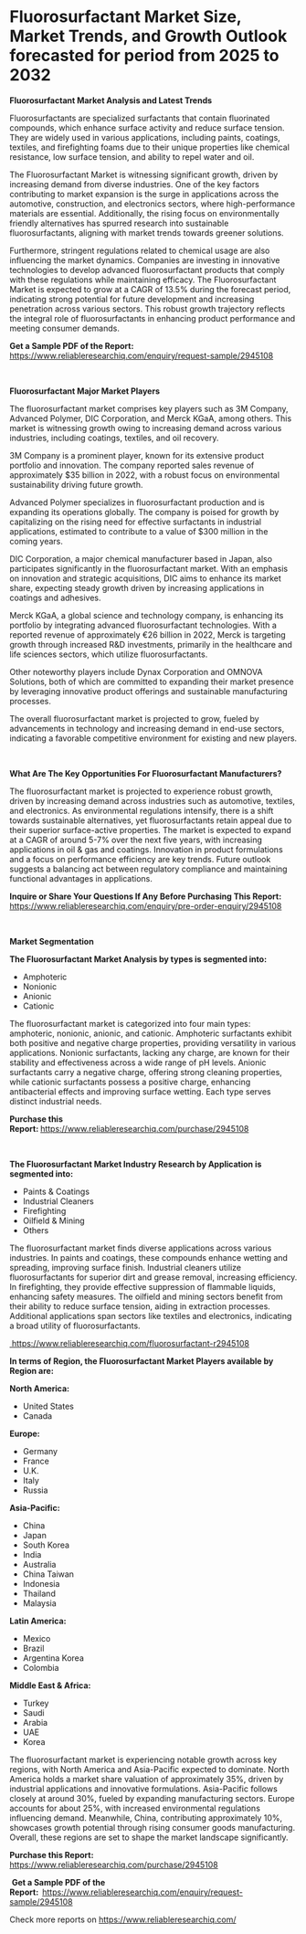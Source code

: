<p><h1>Fluorosurfactant Market Size, Market Trends, and Growth Outlook forecasted for period from 2025 to 2032</h1></p><p><strong>Fluorosurfactant Market Analysis and Latest Trends</strong></p>
<p><p>Fluorosurfactants are specialized surfactants that contain fluorinated compounds, which enhance surface activity and reduce surface tension. They are widely used in various applications, including paints, coatings, textiles, and firefighting foams due to their unique properties like chemical resistance, low surface tension, and ability to repel water and oil.</p><p>The Fluorosurfactant Market is witnessing significant growth, driven by increasing demand from diverse industries. One of the key factors contributing to market expansion is the surge in applications across the automotive, construction, and electronics sectors, where high-performance materials are essential. Additionally, the rising focus on environmentally friendly alternatives has spurred research into sustainable fluorosurfactants, aligning with market trends towards greener solutions.</p><p>Furthermore, stringent regulations related to chemical usage are also influencing the market dynamics. Companies are investing in innovative technologies to develop advanced fluorosurfactant products that comply with these regulations while maintaining efficacy. The Fluorosurfactant Market is expected to grow at a CAGR of 13.5% during the forecast period, indicating strong potential for future development and increasing penetration across various sectors. This robust growth trajectory reflects the integral role of fluorosurfactants in enhancing product performance and meeting consumer demands.</p></p>
<p><strong>Get a Sample PDF of the Report:&nbsp;</strong> <a href="https://www.reliableresearchiq.com/enquiry/request-sample/2945108?utm_campaign=2732&utm_medium=2&utm_source=Github&utm_content=ia&utm_term=11032025&utm_id=fluorosurfactant">https://www.reliableresearchiq.com/enquiry/request-sample/2945108</a></p>
<p>&nbsp;</p>
<p><strong>Fluorosurfactant Major Market Players</strong></p>
<p><p>The fluorosurfactant market comprises key players such as 3M Company, Advanced Polymer, DIC Corporation, and Merck KGaA, among others. This market is witnessing growth owing to increasing demand across various industries, including coatings, textiles, and oil recovery.</p><p>3M Company is a prominent player, known for its extensive product portfolio and innovation. The company reported sales revenue of approximately $35 billion in 2022, with a robust focus on environmental sustainability driving future growth.</p><p>Advanced Polymer specializes in fluorosurfactant production and is expanding its operations globally. The company is poised for growth by capitalizing on the rising need for effective surfactants in industrial applications, estimated to contribute to a value of $300 million in the coming years.</p><p>DIC Corporation, a major chemical manufacturer based in Japan, also participates significantly in the fluorosurfactant market. With an emphasis on innovation and strategic acquisitions, DIC aims to enhance its market share, expecting steady growth driven by increasing applications in coatings and adhesives.</p><p>Merck KGaA, a global science and technology company, is enhancing its portfolio by integrating advanced fluorosurfactant technologies. With a reported revenue of approximately €26 billion in 2022, Merck is targeting growth through increased R&D investments, primarily in the healthcare and life sciences sectors, which utilize fluorosurfactants.</p><p>Other noteworthy players include Dynax Corporation and OMNOVA Solutions, both of which are committed to expanding their market presence by leveraging innovative product offerings and sustainable manufacturing processes.</p><p>The overall fluorosurfactant market is projected to grow, fueled by advancements in technology and increasing demand in end-use sectors, indicating a favorable competitive environment for existing and new players.</p></p>
<p>&nbsp;</p>
<p><strong>What Are The Key Opportunities For Fluorosurfactant Manufacturers?</strong></p>
<p><p>The fluorosurfactant market is projected to experience robust growth, driven by increasing demand across industries such as automotive, textiles, and electronics. As environmental regulations intensify, there is a shift towards sustainable alternatives, yet fluorosurfactants retain appeal due to their superior surface-active properties. The market is expected to expand at a CAGR of around 5-7% over the next five years, with increasing applications in oil & gas and coatings. Innovation in product formulations and a focus on performance efficiency are key trends. Future outlook suggests a balancing act between regulatory compliance and maintaining functional advantages in applications.</p></p>
<p><strong>Inquire or Share Your Questions If Any Before Purchasing This Report:</strong> <a href="https://www.reliableresearchiq.com/enquiry/pre-order-enquiry/2945108?utm_campaign=2732&utm_medium=2&utm_source=Github&utm_content=ia&utm_term=11032025&utm_id=fluorosurfactant">https://www.reliableresearchiq.com/enquiry/pre-order-enquiry/2945108</a></p>
<p>&nbsp;</p>
<p><strong>Market Segmentation</strong></p>
<p><strong>The Fluorosurfactant Market Analysis by types is segmented into:</strong></p>
<p><ul><li>Amphoteric</li><li>Nonionic</li><li>Anionic</li><li>Cationic</li></ul></p>
<p><p>The fluorosurfactant market is categorized into four main types: amphoteric, nonionic, anionic, and cationic. Amphoteric surfactants exhibit both positive and negative charge properties, providing versatility in various applications. Nonionic surfactants, lacking any charge, are known for their stability and effectiveness across a wide range of pH levels. Anionic surfactants carry a negative charge, offering strong cleaning properties, while cationic surfactants possess a positive charge, enhancing antibacterial effects and improving surface wetting. Each type serves distinct industrial needs.</p></p>
<p><strong>Purchase this Report:&nbsp;</strong><a href="https://www.reliableresearchiq.com/purchase/2945108?utm_campaign=2732&utm_medium=2&utm_source=Github&utm_content=ia&utm_term=11032025&utm_id=fluorosurfactant">https://www.reliableresearchiq.com/purchase/2945108</a></p>
<p>&nbsp;</p>
<p><strong>The Fluorosurfactant Market Industry Research by Application is segmented into:</strong></p>
<p><ul><li>Paints & Coatings</li><li>Industrial Cleaners</li><li>Firefighting</li><li>Oilfield & Mining</li><li>Others</li></ul></p>
<p><p>The fluorosurfactant market finds diverse applications across various industries. In paints and coatings, these compounds enhance wetting and spreading, improving surface finish. Industrial cleaners utilize fluorosurfactants for superior dirt and grease removal, increasing efficiency. In firefighting, they provide effective suppression of flammable liquids, enhancing safety measures. The oilfield and mining sectors benefit from their ability to reduce surface tension, aiding in extraction processes. Additional applications span sectors like textiles and electronics, indicating a broad utility of fluorosurfactants.</p></p>
<p><a href="https://www.reliableresearchiq.com/fluorosurfactant-r2945108?utm_campaign=2732&utm_medium=2&utm_source=Github&utm_content=ia&utm_term=11032025&utm_id=fluorosurfactant">&nbsp;https://www.reliableresearchiq.com/fluorosurfactant-r2945108</a></p>
<p><strong>In terms of Region, the Fluorosurfactant Market Players available by Region are:</strong></p>
<p>
    <p> <strong> North America: </strong>
        <ul>
            <li>United States</li>
            <li>Canada</li>
        </ul>
        </p> 
    <p> <strong> Europe: </strong>
        <ul>
            <li>Germany</li>
            <li>France</li>
            <li>U.K.</li>
            <li>Italy</li>
            <li>Russia</li>
        </ul>
        </p> 
    <p> <strong> Asia-Pacific: </strong>
        <ul>
            <li>China</li>
            <li>Japan</li>
            <li>South Korea</li>
            <li>India</li>
            <li>Australia</li>
            <li>China Taiwan</li>
            <li>Indonesia</li>
            <li>Thailand</li>
            <li>Malaysia</li>
        </ul>
        </p> 
    <p> <strong> Latin America: </strong>
        <ul>
            <li>Mexico</li>
            <li>Brazil</li>
            <li>Argentina Korea</li>
            <li>Colombia</li>
        </ul>
        </p> 
    <p> <strong> Middle East & Africa: </strong>
        <ul>
            <li>Turkey</li>
            <li>Saudi</li>
            <li>Arabia</li>
            <li>UAE</li>
            <li>Korea</li>
        </ul>
    </p>
    </p>
<p><p>The fluorosurfactant market is experiencing notable growth across key regions, with North America and Asia-Pacific expected to dominate. North America holds a market share valuation of approximately 35%, driven by industrial applications and innovative formulations. Asia-Pacific follows closely at around 30%, fueled by expanding manufacturing sectors. Europe accounts for about 25%, with increased environmental regulations influencing demand. Meanwhile, China, contributing approximately 10%, showcases growth potential through rising consumer goods manufacturing. Overall, these regions are set to shape the market landscape significantly.</p></p>
<p><strong>Purchase this Report: </strong><a href="https://www.reliableresearchiq.com/purchase/2945108?utm_campaign=2732&utm_medium=2&utm_source=Github&utm_content=ia&utm_term=11032025&utm_id=fluorosurfactant">https://www.reliableresearchiq.com/purchase/2945108</a></p>
<p>&nbsp;<strong>Get a Sample PDF of the Report:&nbsp;&nbsp;</strong><a href="https://www.reliableresearchiq.com/enquiry/request-sample/2945108?utm_campaign=2732&utm_medium=2&utm_source=Github&utm_content=ia&utm_term=11032025&utm_id=fluorosurfactant">https://www.reliableresearchiq.com/enquiry/request-sample/2945108</a></p>
<p><strong></strong></p>
<p>Check more reports on <a href="https://www.reliableresearchiq.com/?utm_campaign=2732&utm_medium=2&utm_source=Github&utm_content=ia&utm_term=11032025&utm_id=fluorosurfactant">https://www.reliableresearchiq.com/</a></p>
